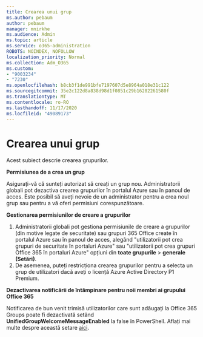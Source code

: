 ```yaml
---
title: Crearea unui grup
ms.author: pebaum
author: pebaum
manager: mnirkhe
ms.audience: Admin
ms.topic: article
ms.service: o365-administration
ROBOTS: NOINDEX, NOFOLLOW
localization_priority: Normal
ms.collection: Adm_O365
ms.custom:
- "9003234"
- "7230"
ms.openlocfilehash: b8cb3f1de991bfe7197607d5e8964a018e31c122
ms.sourcegitcommit: 35e2c122d8a838d98d1f0851c29b16282261580f
ms.translationtype: MT
ms.contentlocale: ro-RO
ms.lasthandoff: 11/17/2020
ms.locfileid: "49089173"
---
```

# <a name="create-a-group"></a>Crearea unui grup

Acest subiect descrie crearea grupurilor.

**Permisiunea de a crea un grup**

Asigurați-vă că sunteți autorizat să creați un grup nou. Administratorii globali pot dezactiva crearea grupurilor în portalul Azure sau în panoul de acces. Este posibil să aveți nevoie de un administrator pentru a crea noul grup sau pentru a vă oferi permisiuni corespunzătoare.

**Gestionarea permisiunilor de creare a grupurilor**

1. Administratorii globali pot gestiona permisiunile de creare a grupurilor (din motive legate de securitate) sau grupuri 365 Office create în portalul Azure sau în panoul de acces, alegând "utilizatorii pot crea grupuri de securitate în portaluri Azure" sau "utilizatorii pot crea grupuri Office 365 în portaluri Azure" opțiuni din **toate grupurile**  >  **generale (Setări)**.
2. De asemenea, puteți restricționa crearea grupurilor pentru a selecta un grup de utilizatori dacă aveți o licență Azure Active Directory P1 Premium.

**Dezactivarea notificării de întâmpinare pentru noii membri ai grupului Office 365**

Notificarea de bun venit trimisă utilizatorilor care sunt adăugați la Office 365 Groups poate fi dezactivată setând **UnifiedGroupWelcomeMessageEnabled** la false în PowerShell. Aflați mai multe despre această setare [aici](https://docs.microsoft.com/powershell/module/exchange/set-unifiedgroup?view=exchange-ps&preserve-view=true).

